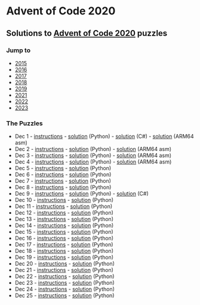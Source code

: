 # Advent of Code 2020

## Solutions to [Advent of Code 2020](https://adventofcode.com/2020/) puzzles

### Jump to
- [2015](https://github.com/SSteve/AdventOfCode/tree/master/Advent2015)
- [2016](https://github.com/SSteve/AdventOfCode/tree/master/Advent2016)
- [2017](https://github.com/SSteve/AdventOfCode/tree/master/Advent2017)
- [2018](https://github.com/SSteve/AdventOfCode/tree/master/Advent2018)
- [2019](https://github.com/SSteve/AdventOfCode/tree/master/Advent2019)
- [2021](https://github.com/SSteve/AdventOfCode/tree/master/Advent2021)
- [2022](https://github.com/SSteve/AdventOfCode/tree/master/Advent2022)
- [2023](https://github.com/SSteve/AdventOfCode/tree/master/Advent2023)

### The Puzzles
- Dec 1 - [instructions](http://adventofcode.com/2020/day/1) - [solution](./1.py) (Python) - [solution](./Day1/Day1/Program.cs) (C#) - [solution](./1.S) (ARM64 asm)
- Dec 2 - [instructions](http://adventofcode.com/2020/day/2) - [solution](./2.py) (Python) - [solution](./2.S) (ARM64 asm)
- Dec 3 - [instructions](http://adventofcode.com/2020/day/3) - [solution](./3.py) (Python) - [solution](./3.S) (ARM64 asm)
- Dec 4 - [instructions](http://adventofcode.com/2020/day/4) - [solution](./4.py) (Python) - [solution](./4.S) (ARM64 asm)
- Dec 5 - [instructions](http://adventofcode.com/2020/day/5) - [solution](./5.py) (Python)
- Dec 6 - [instructions](http://adventofcode.com/2020/day/6) - [solution](./6.py) (Python)
- Dec 7 - [instructions](http://adventofcode.com/2020/day/7) - [solution](./7.py) (Python)
- Dec 8 - [instructions](http://adventofcode.com/2020/day/8) - [solution](./8.py) (Python)
- Dec 9 - [instructions](http://adventofcode.com/2020/day/9) - [solution](./9.py) (Python) - [solution](./Day9/Day9/Program.cs) (C#)
- Dec 10 - [instructions](http://adventofcode.com/2020/day/10) - [solution](./10.py) (Python)
- Dec 11 - [instructions](http://adventofcode.com/2020/day/11) - [solution](./11.py) (Python)
- Dec 12 - [instructions](http://adventofcode.com/2020/day/12) - [solution](./12.py) (Python)
- Dec 13 - [instructions](http://adventofcode.com/2020/day/13) - [solution](./13.py) (Python)
- Dec 14 - [instructions](http://adventofcode.com/2020/day/14) - [solution](./14.py) (Python)
- Dec 15 - [instructions](http://adventofcode.com/2020/day/15) - [solution](./15.py) (Python)
- Dec 16 - [instructions](http://adventofcode.com/2020/day/16) - [solution](./16.py) (Python)
- Dec 17 - [instructions](http://adventofcode.com/2020/day/17) - [solution](./17.py) (Python)
- Dec 18 - [instructions](http://adventofcode.com/2020/day/18) - [solution](./18.py) (Python)
- Dec 19 - [instructions](http://adventofcode.com/2020/day/19) - [solution](./19.py) (Python)
- Dec 20 - [instructions](http://adventofcode.com/2020/day/20) - [solution](./20.py) (Python)
- Dec 21 - [instructions](http://adventofcode.com/2020/day/21) - [solution](./21.py) (Python)
- Dec 22 - [instructions](http://adventofcode.com/2020/day/22) - [solution](./22.py) (Python)
- Dec 23 - [instructions](http://adventofcode.com/2020/day/23) - [solution](./23.py) (Python)
- Dec 24 - [instructions](http://adventofcode.com/2020/day/24) - [solution](./24.py) (Python)
- Dec 25 - [instructions](http://adventofcode.com/2020/day/25) - [solution](./25.py) (Python)
